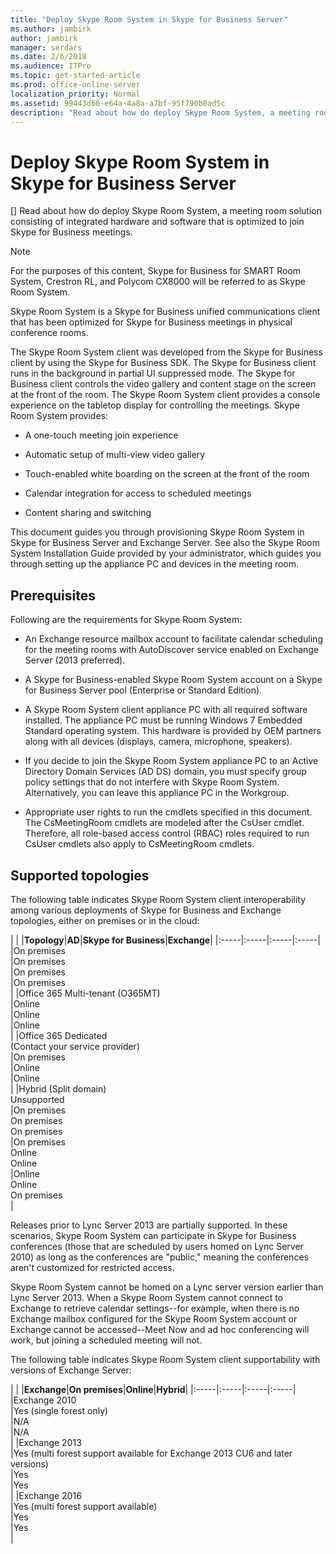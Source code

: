 ```yaml
---
title: "Deploy Skype Room System in Skype for Business Server"
ms.author: jambirk
author: jambirk
manager: serdars
ms.date: 2/6/2018
ms.audience: ITPro
ms.topic: get-started-article
ms.prod: office-online-server
localization_priority: Normal
ms.assetid: 99443d60-e64a-4a8a-a7bf-95f790b0ad5c
description: "Read about how do deploy Skype Room System, a meeting room solution consisting of integrated hardware and software that is optimized to join Skype for Business meetings."
---
```


# Deploy Skype Room System in Skype for Business Server
[]
Read about how do deploy Skype Room System, a meeting room solution consisting of integrated hardware and software that is optimized to join Skype for Business meetings.
  
> [!NOTE]
> For the purposes of this content, Skype for Business for SMART Room System, Crestron RL, and Polycom CX8000 will be referred to as Skype Room System. 
  
 Skype Room System is a Skype for Business unified communications client that has been optimized for Skype for Business meetings in physical conference rooms.
  
The Skype Room System client was developed from the Skype for Business client by using the Skype for Business SDK. The Skype for Business client runs in the background in partial UI suppressed mode. The Skype for Business client controls the video gallery and content stage on the screen at the front of the room. The Skype Room System client provides a console experience on the tabletop display for controlling the meetings. Skype Room System provides: 
  
- A one-touch meeting join experience
    
- Automatic setup of multi-view video gallery 
    
- Touch-enabled white boarding on the screen at the front of the room 
    
- Calendar integration for access to scheduled meetings
    
- Content sharing and switching 
    
This document guides you through provisioning Skype Room System in Skype for Business Server and Exchange Server. See also the Skype Room System Installation Guide provided by your administrator, which guides you through setting up the appliance PC and devices in the meeting room. 
  
## Prerequisites

Following are the requirements for Skype Room System: 
  
- An Exchange resource mailbox account to facilitate calendar scheduling for the meeting rooms with AutoDiscover service enabled on Exchange Server (2013 preferred).
    
- A Skype for Business-enabled Skype Room System account on a Skype for Business Server pool (Enterprise or Standard Edition).
    
- A Skype Room System client appliance PC with all required software installed. The appliance PC must be running Windows 7 Embedded Standard operating system. This hardware is provided by OEM partners along with all devices (displays, camera, microphone, speakers).
    
- If you decide to join the Skype Room System appliance PC to an Active Directory Domain Services (AD DS) domain, you must specify group policy settings that do not interfere with Skype Room System. Alternatively, you can leave this appliance PC in the Workgroup. 
    
- Appropriate user rights to run the cmdlets specified in this document. The CsMeetingRoom cmdlets are modeled after the CsUser cmdlet. Therefore, all role-based access control (RBAC) roles required to run CsUser cmdlets also apply to CsMeetingRoom cmdlets. 
    
## Supported topologies

The following table indicates Skype Room System client interoperability among various deployments of Skype for Business and Exchange topologies, either on premises or in the cloud: 
  
|
|
|**Topology**|**AD**|**Skype for Business**|**Exchange**|
|:-----|:-----|:-----|:-----|
|On premises  <br/> |On premises  <br/> |On premises  <br/> |On premises  <br/> |
|Office 365 Multi-tenant (O365MT)  <br/> |Online  <br/> |Online  <br/> |Online  <br/> |
|Office 365 Dedicated  <br/> (Contact your service provider)  <br/> |On premises  <br/> |Online  <br/> |Online  <br/> |
|Hybrid (Split domain)  <br/> Unsupported  <br/> |On premises  <br/> On premises  <br/> On premises  <br/> |On premises  <br/> Online  <br/> Online  <br/> |Online  <br/> Online  <br/> On premises  <br/> |
   
Releases prior to Lync Server 2013 are partially supported. In these scenarios, Skype Room System can participate in Skype for Business conferences (those that are scheduled by users homed on Lync Server 2010) as long as the conferences are "public," meaning the conferences aren't customized for restricted access. 
  
Skype Room System cannot be homed on a Lync server version earlier than Lync Server 2013. When a Skype Room System cannot connect to Exchange to retrieve calendar settings--for example, when there is no Exchange mailbox configured for the Skype Room System account or Exchange cannot be accessed--Meet Now and ad hoc conferencing will work, but joining a scheduled meeting will not. 
  
The following table indicates Skype Room System client supportability with versions of Exchange Server: 
  
|
|
|**Exchange**|**On premises**|**Online**|**Hybrid**|
|:-----|:-----|:-----|:-----|
|Exchange 2010  <br/> |Yes (single forest only)  <br/> |N/A  <br/> |N/A  <br/> |
|Exchange 2013  <br/> |Yes (multi forest support available for Exchange 2013 CU6 and later versions)  <br/> |Yes  <br/> |Yes  <br/> |
|Exchange 2016  <br/> |Yes (multi forest support available)  <br/> |Yes  <br/> |Yes  <br/> |
   


